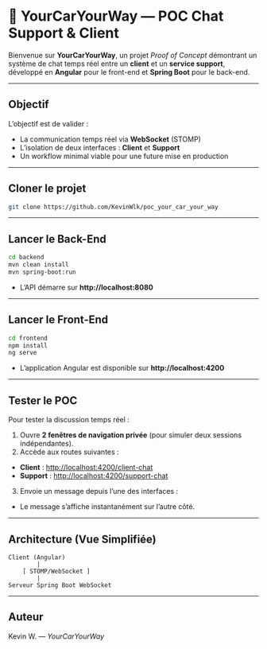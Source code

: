 
# 🚗 YourCarYourWay — POC Chat Support & Client

Bienvenue sur **YourCarYourWay**, un projet *Proof of Concept* démontrant un système de chat temps réel entre un **client** et un **service support**, développé en **Angular** pour le front-end et **Spring Boot** pour le back-end.

---

## Objectif

L’objectif est de valider :
- La communication temps réel via **WebSocket** (STOMP)
- L’isolation de deux interfaces : **Client** et **Support**
- Un workflow minimal viable pour une future mise en production

---

## Cloner le projet

```bash
git clone https://github.com/KevinWlk/poc_your_car_your_way
```
---

## Lancer le Back-End

```bash
cd backend
mvn clean install
mvn spring-boot:run
```

- L’API démarre sur **http://localhost:8080**

---

## Lancer le Front-End

```bash
cd frontend
npm install
ng serve
```

- L’application Angular est disponible sur **http://localhost:4200**

---

## Tester le POC

Pour tester la discussion temps réel :
1) Ouvre **2 fenêtres de navigation privée** (pour simuler deux sessions indépendantes).  
2) Accède aux routes suivantes :
- **Client** : [http://localhost:4200/client-chat](http://localhost:4200/client-chat)
- **Support** : [http://localhost:4200/support-chat](http://localhost:4200/support-chat)

3) Envoie un message depuis l’une des interfaces :
- Le message s’affiche instantanément sur l’autre côté.

---

## Architecture (Vue Simplifiée)

```
Client (Angular)
        |
    [ STOMP/WebSocket ]
        |
Serveur Spring Boot WebSocket
```

---

## Auteur

Kevin W. — *YourCarYourWay*